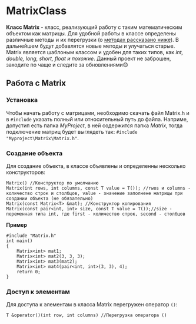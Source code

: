 # MatrixClass
**Класс Matrix** - класс, реализующий работу с таким математическим объектом как матрицы.
Для удобной работы в классе определены различные методы и их перегрузки (о [методах рассказано ниже]()). В дальнейшем будут добавлятся новые методы и улучаться старые. Matrix является шаблоным классом и удобен для таких типов, как *int, double, long, short, float и похожие*.
Данный проект не заброшен, заходите по чаще и следите за обновлениями😊
## Работа с Matrix
### Установка
Чтобы начать работу с матрицами, необходимо скачать файл Matrix.h и в `#include` указать полный или относительный путь до файла. Наприме, допустип есть папка *MyProject*, в ней содержится папка *Matrix*, тогда подключение матриц будет выглядеть так: `#include "Myproject\Matrix\Matrix.h"`.
### Создание объекта
Для создание объекта, в классе объявлены и определенны несколько конструкторов:
```
Matrix() //Конструктор по умолчанию
Matrix(int rows, int columns, const T value = T()); //rwos и columns - количество строк и столбцов, value - значение заполнене матрицы при создании объекта (не обязательно)
Matrix(const Matrix<T> &mat); //Конструктор копирования
Matrix(const pair<int, int> size, const T value = T());//size - переменная типа int, где first - количество строк, second - столбцов
```
**Пример**
```
#include "Matrix.h"
int main()
{
    Matrix<int> mat1;
    Matrix<int> mat2(3, 3, 3);
    Matrix<int> mat3(mat2);
    Matrix<int> mat4(pair<int, int>(3, 3), 4);
    return 0;
}
```
### Доступ к элементам
Для доступа к элементам в класса Matrix перегружен оператор `()`:
```
T &operator()(int row, int columns) //Перегрузка оператора ()
```

